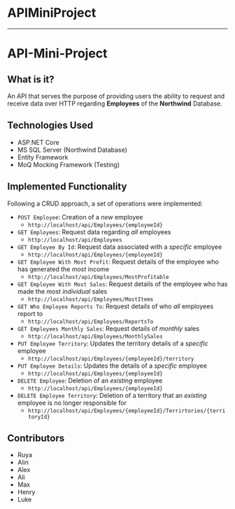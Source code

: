 # APIMiniProject
---
# API-Mini-Project

## What is it?
An API that serves the purpose of providing users the ability to request and receive data over HTTP regarding **Employees** of the **Northwind** Database.

## Technologies Used
- ASP.NET Core
- MS SQL Server (Northwind Database)
- Entity Framework
- MoQ Mocking Framework (Testing)

## Implemented Functionality
Following a CRUD approach, a set of operations were implemented:
- `POST Employee`: Creation of a *new* employee
	* `http://localhost/api/Employees/{employeeId}`
- `GET Employees`: Request data regarding *all* employees
	* `http://localhost/api/Employees`
- `GET Employee By Id`: Request data associated with a *specific* employee 
	* `http://localhost/api/Employees/{employeeId}`
- `GET Employee With Most Profit`: Request details of the employee who has generated the *most* income
	* `http://localhost/api/Employees/MostProfitable`
- `GET Employee With Most Sales`: Request details of the employee who has made the *most individual* sales
	* `http://localhost/api/Employees/MostItems`
- `GET Who Employee Reports To`: Request details of who *all* employees report to
	* `http://localhost/api/Employees/ReportsTo`
- `GET Employees Monthly Sales`: Request details of *monthly* sales
	* `http://localhost/api/Employees/MonthlySales`
- `PUT Employee Territory`: Updates the territory details of a *specific* employee
	* `http://localhost/api/Employees/{employeeId}/territory`
- `PUT Employee Details`: Updates the details of a *specific* employee
	* `http://localhost/api/Employees/{employeeId}`
- `DELETE Employee`: Deletion of an *existing* employee
	* `http://localhost/api/Employees/{employeeId}`
- `DELETE Employee Territory`: Deletion of a territory that an *existing* employee is no longer responsible for
	* `http://localhost/api/Employees/{employeeId}/Terrirtories/{territoryId}`

## Contributors
- Ruya
- Alin
- Alex
- Ali
- Max
- Henry
- Luke
